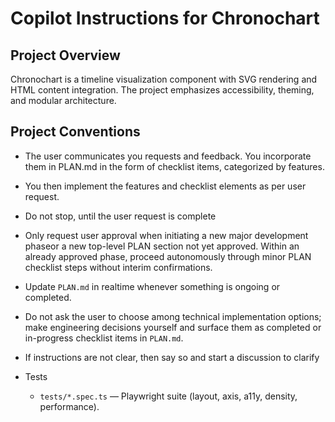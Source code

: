 # Copilot Instructions for Chronochart

## Project Overview

Chronochart is a timeline visualization component with SVG rendering and HTML content integration. The project emphasizes accessibility, theming, and modular architecture.

## Project Conventions
  - The user communicates you requests and feedback. You incorporate them in PLAN.md in the form of checklist items, categorized by features. 
  - You then implement the features and checklist elements as per user request.
  - Do not stop, until the user request is complete
  - Only request user approval when initiating a new major development phaseor a new top-level PLAN section not yet approved. Within an already approved phase, proceed autonomously through minor PLAN checklist steps without interim confirmations.
  - Update `PLAN.md` in realtime whenever something is ongoing or completed.
  - Do not ask the user to choose among technical implementation options; make engineering decisions yourself and surface them as completed or in-progress checklist items in `PLAN.md`.
  - If instructions are not clear, then say so and start a discussion to clarify

- Tests
  - `tests/*.spec.ts` — Playwright suite (layout, axis, a11y, density, performance).

